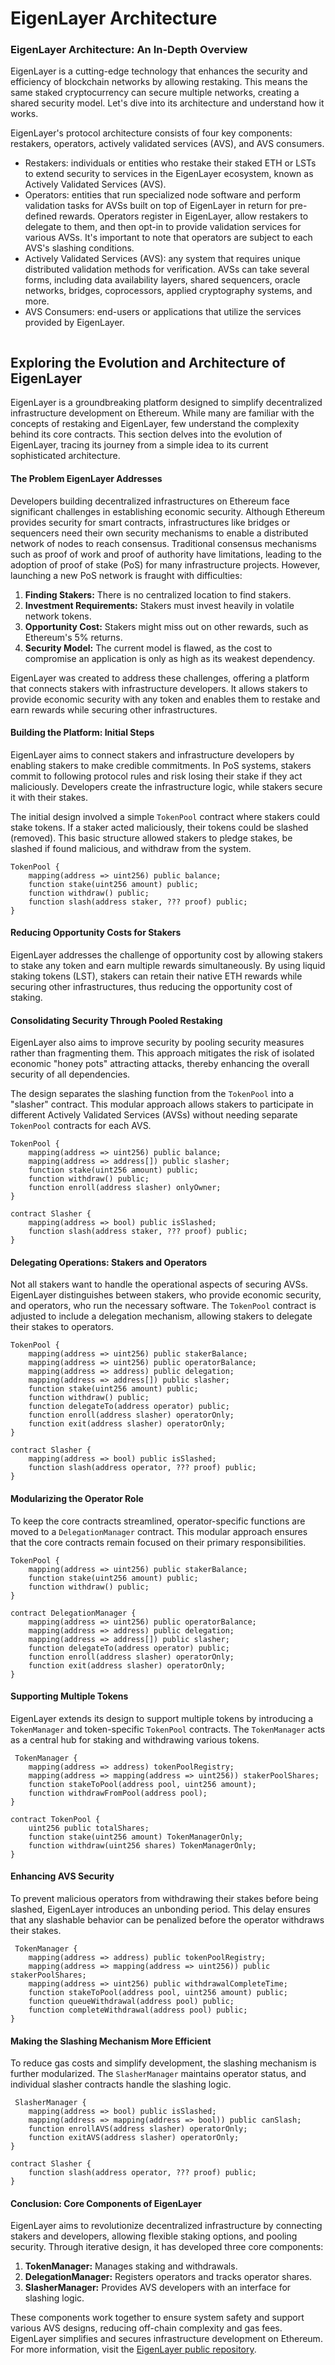 # EigenLayer Architecture

### EigenLayer Architecture: An In-Depth Overview

EigenLayer is a cutting-edge technology that enhances the security and efficiency of blockchain networks by allowing restaking. This means the same staked cryptocurrency can secure multiple networks, creating a shared security model. Let's dive into its architecture and understand how it works.

EigenLayer's protocol architecture consists of four key components: restakers, operators, actively validated services (AVS), and AVS consumers.

* Restakers: individuals or entities who restake their staked ETH or LSTs to extend security to services in the EigenLayer ecosystem, known as Actively Validated Services (AVS).
* Operators: entities that run specialized node software and perform validation tasks for AVSs built on top of EigenLayer in return for pre-defined rewards. Operators register in EigenLayer, allow restakers to delegate to them, and then opt-in to provide validation services for various AVSs. It's important to note that operators are subject to each AVS's slashing conditions.
* Actively Validated Services (AVS): any system that requires unique distributed validation methods for verification. AVSs can take several forms, including data availability layers, shared sequencers, oracle networks, bridges, coprocessors, applied cryptography systems, and more.&#x20;
* AVS Consumers: end-users or applications that utilize the services provided by EigenLayer.

<figure><img src="../.gitbook/assets/image (2).png" alt=""><figcaption></figcaption></figure>

## Exploring the Evolution and Architecture of EigenLayer

EigenLayer is a groundbreaking platform designed to simplify decentralized infrastructure development on Ethereum. While many are familiar with the concepts of restaking and EigenLayer, few understand the complexity behind its core contracts. This section delves into the evolution of EigenLayer, tracing its journey from a simple idea to its current sophisticated architecture.

#### The Problem EigenLayer Addresses

Developers building decentralized infrastructures on Ethereum face significant challenges in establishing economic security. Although Ethereum provides security for smart contracts, infrastructures like bridges or sequencers need their own security mechanisms to enable a distributed network of nodes to reach consensus. Traditional consensus mechanisms such as proof of work and proof of authority have limitations, leading to the adoption of proof of stake (PoS) for many infrastructure projects. However, launching a new PoS network is fraught with difficulties:

1. **Finding Stakers:** There is no centralized location to find stakers.
2. **Investment Requirements:** Stakers must invest heavily in volatile network tokens.
3. **Opportunity Cost:** Stakers might miss out on other rewards, such as Ethereum's 5% returns.
4. **Security Model:** The current model is flawed, as the cost to compromise an application is only as high as its weakest dependency.

EigenLayer was created to address these challenges, offering a platform that connects stakers with infrastructure developers. It allows stakers to provide economic security with any token and enables them to restake and earn rewards while securing other infrastructures.

#### Building the Platform: Initial Steps

EigenLayer aims to connect stakers and infrastructure developers by enabling stakers to make credible commitments. In PoS systems, stakers commit to following protocol rules and risk losing their stake if they act maliciously. Developers create the infrastructure logic, while stakers secure it with their stakes.

The initial design involved a simple `TokenPool` contract where stakers could stake tokens. If a staker acted maliciously, their tokens could be slashed (removed). This basic structure allowed stakers to pledge stakes, be slashed if found malicious, and withdraw from the system.

```solidity
TokenPool {
    mapping(address => uint256) public balance;
    function stake(uint256 amount) public;
    function withdraw() public;
    function slash(address staker, ??? proof) public;
}
```

#### Reducing Opportunity Costs for Stakers

EigenLayer addresses the challenge of opportunity cost by allowing stakers to stake any token and earn multiple rewards simultaneously. By using liquid staking tokens (LST), stakers can retain their native ETH rewards while securing other infrastructures, thus reducing the opportunity cost of staking.

#### Consolidating Security Through Pooled Restaking

EigenLayer also aims to improve security by pooling security measures rather than fragmenting them. This approach mitigates the risk of isolated economic "honey pots" attracting attacks, thereby enhancing the overall security of all dependencies.

The design separates the slashing function from the `TokenPool` into a "slasher" contract. This modular approach allows stakers to participate in different Actively Validated Services (AVSs) without needing separate `TokenPool` contracts for each AVS.

```solidity
TokenPool {
    mapping(address => uint256) public balance;
    mapping(address => address[]) public slasher;
    function stake(uint256 amount) public;
    function withdraw() public;
    function enroll(address slasher) onlyOwner;
}

contract Slasher {
    mapping(address => bool) public isSlashed;
    function slash(address staker, ??? proof) public;
}
```

#### Delegating Operations: Stakers and Operators

Not all stakers want to handle the operational aspects of securing AVSs. EigenLayer distinguishes between stakers, who provide economic security, and operators, who run the necessary software. The `TokenPool` contract is adjusted to include a delegation mechanism, allowing stakers to delegate their stakes to operators.

```solidity
TokenPool {
    mapping(address => uint256) public stakerBalance;
    mapping(address => uint256) public operatorBalance;
    mapping(address => address) public delegation;
    mapping(address => address[]) public slasher;
    function stake(uint256 amount) public;
    function withdraw() public;
    function delegateTo(address operator) public;
    function enroll(address slasher) operatorOnly;
    function exit(address slasher) operatorOnly;
}

contract Slasher {
    mapping(address => bool) public isSlashed;
    function slash(address operator, ??? proof) public;
}
```

#### Modularizing the Operator Role

To keep the core contracts streamlined, operator-specific functions are moved to a `DelegationManager` contract. This modular approach ensures that the core contracts remain focused on their primary responsibilities.

```solidity
TokenPool {
    mapping(address => uint256) public stakerBalance;
    function stake(uint256 amount) public;
    function withdraw() public;
}

contract DelegationManager {
    mapping(address => uint256) public operatorBalance;
    mapping(address => address) public delegation;
    mapping(address => address[]) public slasher;
    function delegateTo(address operator) public;
    function enroll(address slasher) operatorOnly;
    function exit(address slasher) operatorOnly;
}
```

#### Supporting Multiple Tokens

EigenLayer extends its design to support multiple tokens by introducing a `TokenManager` and token-specific `TokenPool` contracts. The `TokenManager` acts as a central hub for staking and withdrawing various tokens.

```solidity
 TokenManager {
    mapping(address => address) tokenPoolRegistry;
    mapping(address => mapping(address => uint256)) stakerPoolShares;
    function stakeToPool(address pool, uint256 amount);
    function withdrawFromPool(address pool);
}

contract TokenPool {
    uint256 public totalShares;
    function stake(uint256 amount) TokenManagerOnly;
    function withdraw(uint256 shares) TokenManagerOnly;
}
```

#### Enhancing AVS Security

To prevent malicious operators from withdrawing their stakes before being slashed, EigenLayer introduces an unbonding period. This delay ensures that any slashable behavior can be penalized before the operator withdraws their stakes.

```solidity
 TokenManager {
    mapping(address => address) public tokenPoolRegistry;
    mapping(address => mapping(address => uint256)) public stakerPoolShares;
    mapping(address => uint256) public withdrawalCompleteTime;
    function stakeToPool(address pool, uint256 amount) public;
    function queueWithdrawal(address pool) public;
    function completeWithdrawal(address pool) public;
}
```

#### Making the Slashing Mechanism More Efficient

To reduce gas costs and simplify development, the slashing mechanism is further modularized. The `SlasherManager` maintains operator status, and individual slasher contracts handle the slashing logic.

```solidity
 SlasherManager {
    mapping(address => bool) public isSlashed;
    mapping(address => mapping(address => bool)) public canSlash;
    function enrollAVS(address slasher) operatorOnly;
    function exitAVS(address slasher) operatorOnly;
}

contract Slasher {
    function slash(address operator, ??? proof) public;
}
```

#### Conclusion: Core Components of EigenLayer

EigenLayer aims to revolutionize decentralized infrastructure by connecting stakers and developers, allowing flexible staking options, and pooling security. Through iterative design, it has developed three core components:

1. **TokenManager:** Manages staking and withdrawals.
2. **DelegationManager:** Registers operators and tracks operator shares.
3. **SlasherManager:** Provides AVS developers with an interface for slashing logic.

These components work together to ensure system safety and support various AVS designs, reducing off-chain complexity and gas fees. EigenLayer simplifies and secures infrastructure development on Ethereum. For more information, visit the [EigenLayer public repository](https://github.com/Layr-Labs/eigenlayer-contracts).
